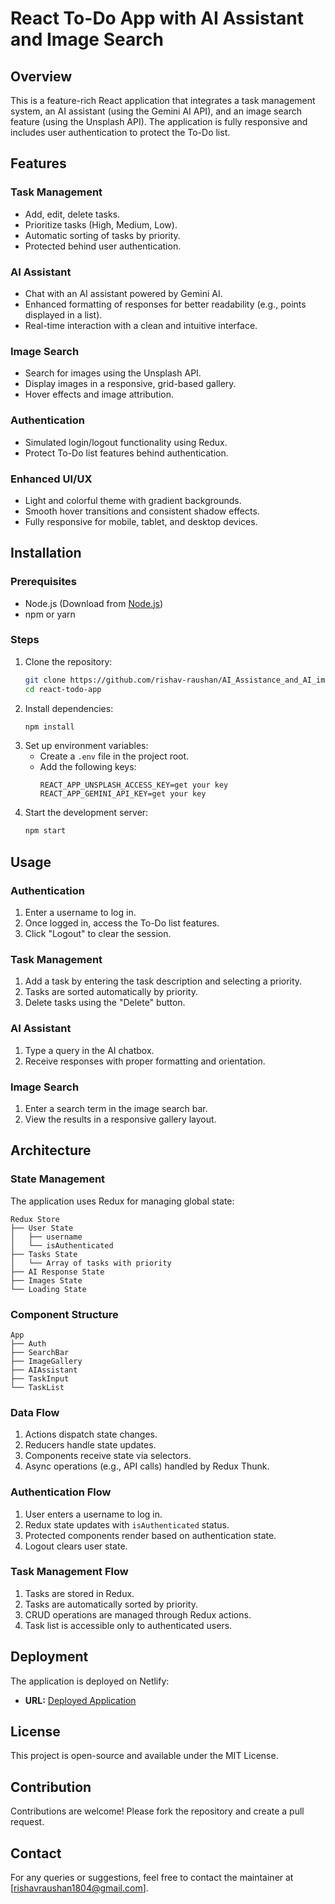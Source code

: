 # React To-Do App with AI Assistant and Image Search

## Overview
This is a feature-rich React application that integrates a task management system, an AI assistant (using the Gemini AI API), and an image search feature (using the Unsplash API). The application is fully responsive and includes user authentication to protect the To-Do list.

## Features

### Task Management
- Add, edit, delete tasks.
- Prioritize tasks (High, Medium, Low).
- Automatic sorting of tasks by priority.
- Protected behind user authentication.

### AI Assistant
- Chat with an AI assistant powered by Gemini AI.
- Enhanced formatting of responses for better readability (e.g., points displayed in a list).
- Real-time interaction with a clean and intuitive interface.

### Image Search
- Search for images using the Unsplash API.
- Display images in a responsive, grid-based gallery.
- Hover effects and image attribution.

### Authentication
- Simulated login/logout functionality using Redux.
- Protect To-Do list features behind authentication.

### Enhanced UI/UX
- Light and colorful theme with gradient backgrounds.
- Smooth hover transitions and consistent shadow effects.
- Fully responsive for mobile, tablet, and desktop devices.

## Installation

### Prerequisites
- Node.js (Download from [Node.js](https://nodejs.org))
- npm or yarn

### Steps
1. Clone the repository:
   ```bash
   git clone https://github.com/rishav-raushan/AI_Assistance_and_AI_image_searcher_with_TODO
   cd react-todo-app
   ```
2. Install dependencies:
   ```bash
   npm install
   ```
3. Set up environment variables:
   - Create a `.env` file in the project root.
   - Add the following keys:
     ```env
     REACT_APP_UNSPLASH_ACCESS_KEY=get your key
     REACT_APP_GEMINI_API_KEY=get your key
     ```
4. Start the development server:
   ```bash
   npm start
   ```

## Usage

### Authentication
1. Enter a username to log in.
2. Once logged in, access the To-Do list features.
3. Click "Logout" to clear the session.

### Task Management
1. Add a task by entering the task description and selecting a priority.
2. Tasks are sorted automatically by priority.
3. Delete tasks using the "Delete" button.

### AI Assistant
1. Type a query in the AI chatbox.
2. Receive responses with proper formatting and orientation.

### Image Search
1. Enter a search term in the image search bar.
2. View the results in a responsive gallery layout.

## Architecture

### State Management
The application uses Redux for managing global state:

```plaintext
Redux Store
├── User State
│   ├── username
│   └── isAuthenticated
├── Tasks State
│   └── Array of tasks with priority
├── AI Response State
├── Images State
└── Loading State
```

### Component Structure
```plaintext
App
├── Auth
├── SearchBar
├── ImageGallery
├── AIAssistant
├── TaskInput
└── TaskList
```

### Data Flow
1. Actions dispatch state changes.
2. Reducers handle state updates.
3. Components receive state via selectors.
4. Async operations (e.g., API calls) handled by Redux Thunk.

### Authentication Flow
1. User enters a username to log in.
2. Redux state updates with `isAuthenticated` status.
3. Protected components render based on authentication state.
4. Logout clears user state.

### Task Management Flow
1. Tasks are stored in Redux.
2. Tasks are automatically sorted by priority.
3. CRUD operations are managed through Redux actions.
4. Task list is accessible only to authenticated users.

## Deployment
The application is deployed on Netlify:
- **URL:** [Deployed Application](https://leafy-liger-0e00c3.netlify.app/)

## License
This project is open-source and available under the MIT License.

## Contribution
Contributions are welcome! Please fork the repository and create a pull request.

## Contact
For any queries or suggestions, feel free to contact the maintainer at [rishavraushan1804@gmail.com].

